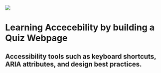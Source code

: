 <img src="https://www.freecodecamp.org/learn/2022/responsive-web-design/learn-accessibility-by-building-a-quiz/step-1">

# Learning Accecebility by building a Quiz Webpage

## Accessibility tools such as keyboard shortcuts, ARIA attributes, and design best practices.
